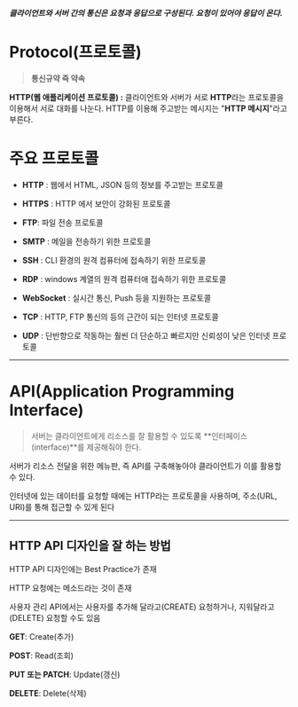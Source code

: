 ***클라이언트와 서버 간의 통신은 요청과 응답으로 구성된다. 요청이 있어야 응답이 온다.***   

# Protocol(프로토콜)

> **통신규약 즉 약속**   

**HTTP(웹 애플리케이션 프로토콜) :** 클라이언트와 서버가 서로 **HTTP**라는 프로토콜을 이용해서 서로 대화를 나눈다. HTTP를 이용해 주고받는 메시지는 "**HTTP 메시지**"라고 부른다.   

# 주요 프로토콜

- **HTTP** : 웹에서 HTML, JSON 등의 정보를 주고받는 프로토콜

- **HTTPS** : HTTP 에서 보안이 강화된 프로토콜

- **FTP**: 파일 전송 프로토콜

- **SMTP** : 메일을 전송하기 위한 프로토콜

- **SSH** : CLI 환경의 원격 컴퓨터에 접속하기 위한 프로토콜

- **RDP** : windows 계열의 원격 컴퓨터애 접속하기 위한 프로토콜

- **WebSocket** : 실시간 통신, Push 등을 지원하는 프로토콜

- **TCP** : HTTP, FTP 통신의 등의 근간이 되는 인터넷 프로토콜

- **UDP** : 단반향으로 작동하는 훨씬 더 단순하고 빠르지만 신뢰성이 낮은 인터넷 프로토콜

***

# API(Application Programming Interface)

> 서버는 클라이언트에게 리소스를 잘 활용할 수 있도록 **인터페이스(interface)**를 제공해줘야 한다.

서버가 리소스 전달을 위한 메뉴판, 즉 API를 구축해놓아야 클라이언트가 이를 활용할 수 있다.

인터넷에 있는 데이터를 요청할 때에는 HTTP라는 프로토콜을 사용하며, 주소(URL, URI)를 통해 접근할 수 있게 된다

***

## HTTP API 디자인을 잘 하는 방법

HTTP API 디자인에는 Best Practice가 존재

HTTP 요청에는 메소드라는 것이 존재

사용자 관리 API에서는 사용자를 추가해 달라고(CREATE) 요청하거나, 지워달라고(DELETE) 요청할 수도 있음

**GET**: Create(추가)

**POST**: Read(조회)

**PUT 또는 PATCH**: Update(갱신)

**DELETE**: Delete(삭제)
